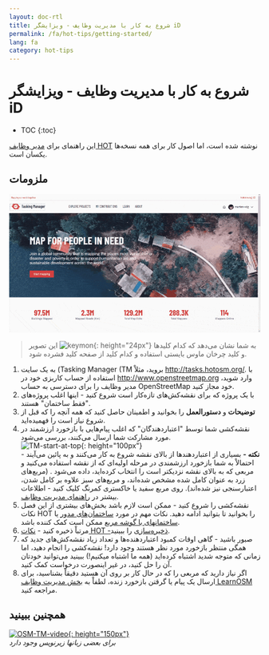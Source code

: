```yaml
---
layout: doc-rtl
title: شروع به کار با مدیریت وظایف - ویزایشگر iD
permalink: /fa/hot-tips/getting-started/
lang: fa
category: hot-tips
---
```


شروع به کار با مدیریت وظایف - ویزایشگر iD
============

- TOC
{:toc}

این راهنمای برای [مدیر وظایف HOT](http://tasks.hotosm.org/) نوشته شده است، اما اصول کار برای همه نسخه‌ها یکسان است.  

ملزومات
--------------

![TM Start][]

> این تصویر ![keymon]{: height="24px"} به شما نشان می‌دهد که کدام کلیدها و کلید چرخان ماوس بایستی استفاده و کدام کلید از صفحه کلید فشرده شود.  

1. به یک سایت (Tasking Manager (TM بروید، مثلاْ <http://tasks.hotosm.org/>. با استفاده از حساب کاربزی خود در <http://www.openstreetmap.org> وارد شوید، مدیر وظایف را برای دسترسی به حساب OpenStreetMap خود مجاز کنید.  
2. با یک پروژه که برای نقشه‌کش‌های تازه‌کار است شروع کنید - اینها اغلب پروژه‌های "فقط ساختمان" هستند.  
3. **توضیحات** و **دستورالعمل** را بخوانید و اطمینان حاصل کنید که همه آنچه را که قبل از شروع نیاز است را فهمیده‌اید. 
4. نقشه‌کشی شما توسط "اعتباردهندگان" که اغلب پیام‌هایی با بازخورد ارزشمند در مورد مشارکت شما ارسال می‌کنند، بررسی می‌شود.  
![TM-start-at-top]{: height="100px"}  
**نکته -** بسیاری از اعتباردهندها از بالای نقشه شروع به کار می‌کنند و به پائین می‌آیند - احتمالاْ به شما بازخورد ارزشمندی در مرحله اولیه‌ای که از نقشه استفاده می‌کنید و مربعی که به بالای نقشه نزدیکتر است را انتخاب کرده‌اید، داده می‌شود . (مربع‌های زرد به عنوان کامل شده مشخص شده‌اند، و مربع‌های سبز علاوه بر کامل شدن، اعتبارسنجی نیز شده‌اند). روی مربع سفید یا خاکستری کمرنگ کلیک کنید - اطلاعات بیشتر در [راهنمای مدیریت وظایف](/en/coordination/tasking-manager/).  
5. نقشه‌کشی را شروع کنید - ممکن است لازم باشد بخش‌های بیشتری از این فصل نکات HOT را بخوانید تا بتوانید ادامه دهید. نکات مهم در مورد [ساختمان‌های مدور](/fa/hot-tips/tracing-round-buildings/) یا [ساختمانهای با گوشه مربع](/fa/hot-tips/tracing-rectangular-buildings/) ممکن است کمک کننده باشد.  
6. مرتباْ ذخیره کنید - [نکات HOT -ذخیره‌سازی](/fa/hot-tips/saving/) را ببینید.  
4. صبور باشید - گاهی اوقات کمبود اعتباردهنده‌ها و تعداد زیاد نقشه‌کش‌های جدید که همگی منتظر بازخورد مورد نظر هستند وجود دارد! نقشه‌کشی را انجام دهید، اما زمانی که متوجه شدید اشتباه کرده‌اید (همه ما اشتباه میکنیم!) ببینید می‌توانید خودتان آن را حل کنید، در غیر اینصورت درخواست کمک کنید.  
5. اگر نیاز دارید که مربعی را که در حال کار بر روی آن هستید دقیقاْ بشناسید، برای ارسال یک پیام یا گرقتن بازخورد زنده، لطفاْ به [بخش مدیریت وظایف LearnOSM](/en/coordination/tasking-manager/#referring-to-a-particular-square-when-sending-an-email) مراجعه کنید.  

همچنین ببینید  
---------

[![OSM-TM-video]{: height="150px"}](https://www.youtube.com/watch?v=_feTGQXLf_M&list=PLb9506_-6FMHZ3nwn9heri3xjQKrSq1hN&index=9 "Humanitarian OpenStreetMap Team - Tasking Manager Tutorial Videos")  
*برای بعضی زبانها زیرنویس وجود دارد*  


[TM-start-at-top]:/images/hot-tips/TM-start-at-top-1.png
[TM Start]:/images/hot-tips/tm_start.gif "Tasking Manager selecting a square and loading into the iD editor"
[keymon]:/images/hot-tips/keymon.png
[mark task as done]:/images/hot-tips/mark-task-as-done.png
[OSM-TM-video]: /images/hot-tips/OSM-TM-video.png "Humanitarian OpenStreetMap Team - Tasking Manager Tutorial Videos"